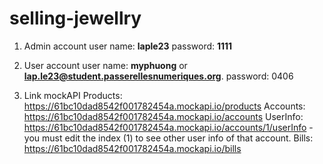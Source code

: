 # selling-jewellry
1. Admin account
  user name: **laple23**
  password: **1111**

2. User account
  user name: **myphuong** or **lap.le23@student.passerellesnumeriques.org**.
  password: 0406
  
3. Link mockAPI
Products: https://61bc10dad8542f001782454a.mockapi.io/products
Accounts: https://61bc10dad8542f001782454a.mockapi.io/accounts
UserInfo: https://61bc10dad8542f001782454a.mockapi.io/accounts/1/userInfo - you must edit the index (1) to see other user info of that account.
Bills: https://61bc10dad8542f001782454a.mockapi.io/bills

  
